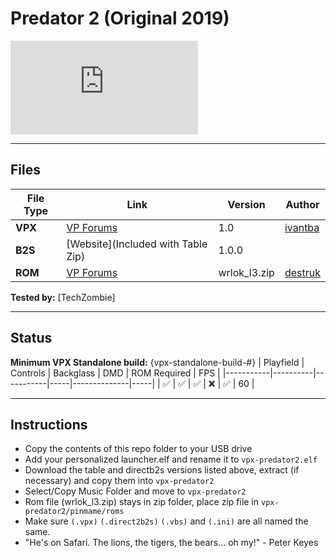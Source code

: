 # Predator 2 (Original 2019)

![Table Preview](https://www.vpforums.org/index.php?app=downloads&module=display&section=screenshot&record=95331&id=16311&full=1)

---

## Files
| File Type | Link | Version | Author | 
|-----------|--------|----------|--------------|
| **VPX** | [VP Forums](https://www.vpforums.org/index.php?app=downloads&showfile=16311) | 1.0 | [ivantba](https://www.vpforums.org/index.php?showuser=123858) |
| **B2S** | [Website](Included with Table Zip) | 1.0.0 |
| **ROM** | [VP Forums]({https://www.vpforums.org/index.php?app=downloads&showfile=804) | wrlok_l3.zip | [destruk](https://www.vpforums.org/index.php?showuser=5) |

**Tested by:** [TechZombie]

---

## Status 
**Minimum VPX Standalone build:** {vpx-standalone-build-#}
| Playfield | Controls | Backglass | DMD | ROM Required | FPS | 
|-----------|----------|-----------|-----|--------------|-----|
| :white_check_mark: | :white_check_mark: | :white_check_mark: | :x: | :white_check_mark: | 60 |

---

## Instructions

- Copy the contents of this repo folder to your USB drive
- Add your personalized launcher.elf and rename it to `vpx-predator2.elf`
- Download the table and directb2s versions listed above, extract (if necessary) and copy them into `vpx-predator2`
- Select/Copy Music Folder and move to `vpx-predator2`
- Rom file (wrlok_l3.zip) stays in zip folder, place zip file in `vpx-predator2/pinmame/roms`
- Make sure `(.vpx)` `(.direct2b2s)` `(.vbs)` and `(.ini)` are all named the same.
- "He's on Safari. The lions, the tigers, the bears... oh my!" - Peter Keyes
